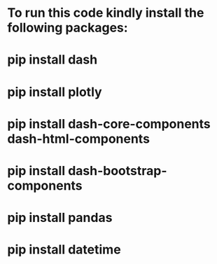 # To run this code kindly install the following packages:
# pip install dash
# pip install plotly
# pip install dash-core-components dash-html-components
# pip install dash-bootstrap-components
# pip install pandas
# pip install datetime

